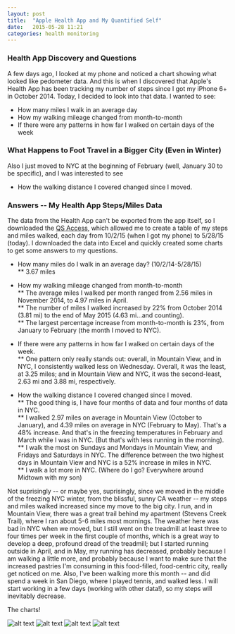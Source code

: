 ```yaml
---
layout: post
title:  "Apple Health App and My Quantified Self"
date:   2015-05-28 11:21
categories: health monitoring
---
```

### Health App Discovery and Questions
A few days ago, I looked at my phone and noticed a chart showing what looked like pedometer data. And this is when I discovered that Apple's Health App has been tracking my number of steps since I got my iPhone 6+ in October 2014. Today, I decided to look into that data. I wanted to see:  

* How many miles I walk in an average day  
* How my walking mileage changed from month-to-month  
* If there were any patterns in how far I walked on certain days of the week  

### What Happens to Foot Travel in a Bigger City (Even in Winter)
Also I just moved to NYC at the beginning of February (well, January 30 to be specific), and I was interested to see  

* How the walking distance I covered changed since I moved.   


### Answers -- My Health App Steps/Miles Data
The data from the Health App can't be exported from the app itself, so I downloaded the [QS Access](https://itunes.apple.com/us/app/qs-access/id920297614?mt=8), which allowed me to create a table of my steps and miles walked, each day from 10/2/15 (when I got my phone) to 5/28/15 (today). I downloaded the data into Excel and quickly created some charts to get some answers to my questions. 

* How many miles do I walk in an average day? (10/2/14-5/28/15)    
** 3.67 miles  

* How my walking mileage changed from month-to-month    
** The average miles I walked per month ranged from 2.56 miles in November 2014, to 4.97 miles in April.   
** The number of miles I walked increased by 22% from October 2014 (3.81 mi) to the end of May 2015 (4.63 mi...and counting).   
** The largest percentage increase from month-to-month is 23%, from January to February (the month I moved to NYC).   

* If there were any patterns in how far I walked on certain days of the week.     
** One pattern only really stands out: overall, in Mountain View, and in NYC, I consistently walked less on Wednesday. Overall, it was the least, at 3.25 miles; and in Mountain View and NYC, it was the second-least, 2.63 mi and 3.88 mi, respectively.   

* How the walking distance I covered changed since I moved.     
** The good thing is, I have four months of data and four months of data in NYC.  
** I walked 2.97 miles on average in Mountain View (October to January), and 4.39 miles on average in NYC (February to May). That's a 48% increase. And that's in the freezing temperatures in February and March while I was in NYC. (But that's with less running in the morning).   
** I walk the most on Sundays and Mondays in Mountain View, and Fridays and Saturdays in NYC. The difference between the two highest days in Mountain View and NYC is a 52% increase in miles in NYC.   
** I walk a lot more in NYC. (Where do I go? Everywhere around Midtown with my son)  

Not suprisingly -- or maybe yes, suprisingly, since we moved in the middle of the freezing NYC winter, from the blissful, sunny CA weather -- my steps and miles walked increased since my move to the big city. I run, and in Mountain View, there was a great trail behind my apartment (Stevens Creek Trail), where I ran about 5-6 miles most mornings. The weather here was bad in NYC when we moved, but I still went on the treadmill at least three to four times per week in the first couple of months, which is a great way to develop a deep, profound dread of the treadmill; but I started running outside in April, and in May, my running has decreased, probably because I am walking a little more, and probably because I want to make sure that the increased pastries I'm consuming in this food-filled, food-centric city, really get noticed on me. Also, I've been walking more this month -- and did spend a week in San Diego, where I played tennis, and walked less. I will start working in a few days (working with other data!), so my steps will inevitably decrease. 

The charts! 

![alt text](http://khasachi.com/charts/milesPerMonth.png)
![alt text](http://khasachi.com/charts/milesPerDay.png)
![alt text](http://khasachi.com/charts/milesCompBar.png)
![alt text](http://khasachi.com/charts/milesCompLine.png)







